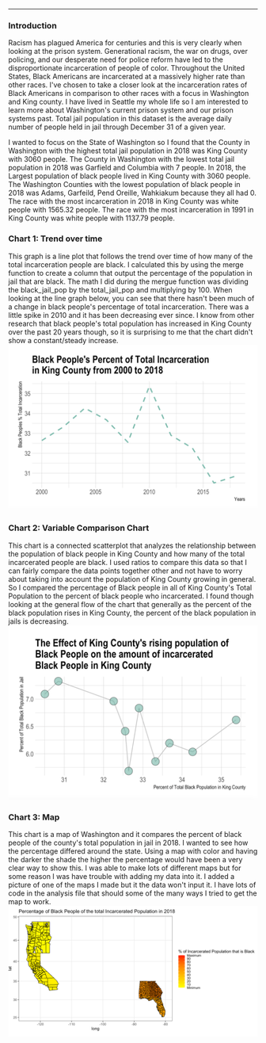 
---
### Introduction
Racism has plagued America for centuries and this is very clearly when looking at the prison system. Generational racism, the war on drugs, over policing, and our desperate need for police reform have led to the disproportionate incarceration of people of color. Throughout the United States, Black Americans are incarcerated at a massively higher rate than other races. I've chosen to take a closer look at the incarceration rates of Black Americans in comparison to other races with a focus in Washington and King county. I have lived in Seattle my whole life so I am interested to learn more about Washington's current prison system and our prison systems past. Total jail population in this dataset is the average daily number of people held in jail through December 31 of a given year. 

I wanted to focus on the State of Washington so I found that the County in Washington with the highest total jail population in 2018 was King County with 3060 people. The County in Washington with the lowest total jail population in 2018 was Garfield and Columbia with 7 people. In 2018, the Largest population of black people lived in King County with 3060 people. The Washington Counties with the lowest population of black people in 2018 was Adams, Garfeild, Pend Oreille, Wahkiakum because they all had 0. The race with the most incarceration in 2018 in King County was white people with 1565.32 people. The race with the most incarceration in 1991 in King County was white people with 1137.79 people.

### Chart 1: Trend over time
This graph is a line plot that follows the trend over time of how many of the total incarceration people are black. I calculated this by using the merge function to create a column that output the percentage of the population in jail that are black. The math I did during the mergue function was dividing the black_jail_pop by the total_jail_pop and multiplying by 100. When looking at the line graph below, you can see that there hasn't been much of a change in black people's percentage of total incarceration. There was a little spike in 2010 and it has been decreasing ever since. I know from other research that black people's total population has increased in King County over the past 20 years though, so it is surprising to me that the chart didn't show a constant/steady increase.  
![](charts/chart1.png) <!-- -->

### Chart 2: Variable Comparison Chart
This chart is a connected scatterplot that analyzes the relationship between the population of black people in King County and how many of the total incarcerated people are black. I used ratios to compare this data so that I can fairly compare the data points together other and not have to worry about taking into account the population of King County growing in general. So I compared the percentage of Black people in all of King County's Total Population to the percent of black people who incarcerated. I found though looking at the general flow of the chart that generally as the percent of the black population rises in King County, the percent of the black population in jails is decreasing.
![](charts/chart2.png) <!-- -->


### Chart 3: Map
This chart is a map of Washington and it compares the percent of black people of the county's total population in jail in 2018. I wanted to see how the percentage differed around the state. Using a map with color and having the darker the shade the higher the percentage would have been a very clear way to show this. I was able to make lots of different maps but for some reason I was have trouble with adding my data into it. I added a picture of one of the maps I made but it the  data won't input it. I have lots of code in the analysis file that should some of the many ways I tried to get the map to work.
![](charts/chart3.png) <!-- -->
